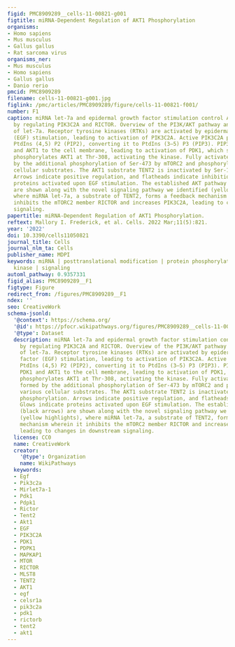 ```yaml
---
figid: PMC8909289__cells-11-00821-g001
figtitle: miRNA-Dependent Regulation of AKT1 Phosphorylation
organisms:
- Homo sapiens
- Mus musculus
- Gallus gallus
- Rat sarcoma virus
organisms_ner:
- Mus musculus
- Homo sapiens
- Gallus gallus
- Danio rerio
pmcid: PMC8909289
filename: cells-11-00821-g001.jpg
figlink: /pmc/articles/PMC8909289/figure/cells-11-00821-f001/
number: F1
caption: miRNA let-7a and epidermal growth factor stimulation control AKT1 phosphorylation
  by regulating PIK3C2A and RICTOR. Overview of the PI3K/AKT pathway and contributions
  of let-7a. Receptor tyrosine kinases (RTKs) are activated by epidermal growth factor
  (EGF) stimulation, leading to activation of PIK3C2A. Active PIK3C2A phosphorylates
  PtdIns (4,5) P2 (PIP2), converting it to PtdIns (3–5) P3 (PIP3). PIP3 recruits PDK1
  and AKT1 to the cell membrane, leading to activation of PDK1, which subsequently
  phosphorylates AKT1 at Thr-308, activating the kinase. Fully activated AKT1 is formed
  by the additional phosphorylation of Ser-473 by mTORC2 and phosphorylates various
  cellular substrates. The AKT1 substrate TENT2 is inactivated by Ser-116 phosphorylation.
  Arrows indicate positive regulation, and flatheads indicate inhibition. Glows indicate
  proteins activated upon EGF stimulation. The established AKT pathway (black arrows)
  are shown along with the novel signaling pathway we identified (yellow highlights),
  where miRNA let-7a, a substrate of TENT2, forms a feedback mechanism wherein it
  inhibits the mTORC2 member RICTOR and increases PIK3C2A, leading to changes in downstream
  signaling.
papertitle: miRNA-Dependent Regulation of AKT1 Phosphorylation.
reftext: Mallory I. Frederick, et al. Cells. 2022 Mar;11(5):821.
year: '2022'
doi: 10.3390/cells11050821
journal_title: Cells
journal_nlm_ta: Cells
publisher_name: MDPI
keywords: miRNA | posttranslational modification | protein phosphorylation | oncogenic
  kinase | signaling
automl_pathway: 0.9357331
figid_alias: PMC8909289__F1
figtype: Figure
redirect_from: /figures/PMC8909289__F1
ndex: ''
seo: CreativeWork
schema-jsonld:
  '@context': https://schema.org/
  '@id': https://pfocr.wikipathways.org/figures/PMC8909289__cells-11-00821-g001.html
  '@type': Dataset
  description: miRNA let-7a and epidermal growth factor stimulation control AKT1 phosphorylation
    by regulating PIK3C2A and RICTOR. Overview of the PI3K/AKT pathway and contributions
    of let-7a. Receptor tyrosine kinases (RTKs) are activated by epidermal growth
    factor (EGF) stimulation, leading to activation of PIK3C2A. Active PIK3C2A phosphorylates
    PtdIns (4,5) P2 (PIP2), converting it to PtdIns (3–5) P3 (PIP3). PIP3 recruits
    PDK1 and AKT1 to the cell membrane, leading to activation of PDK1, which subsequently
    phosphorylates AKT1 at Thr-308, activating the kinase. Fully activated AKT1 is
    formed by the additional phosphorylation of Ser-473 by mTORC2 and phosphorylates
    various cellular substrates. The AKT1 substrate TENT2 is inactivated by Ser-116
    phosphorylation. Arrows indicate positive regulation, and flatheads indicate inhibition.
    Glows indicate proteins activated upon EGF stimulation. The established AKT pathway
    (black arrows) are shown along with the novel signaling pathway we identified
    (yellow highlights), where miRNA let-7a, a substrate of TENT2, forms a feedback
    mechanism wherein it inhibits the mTORC2 member RICTOR and increases PIK3C2A,
    leading to changes in downstream signaling.
  license: CC0
  name: CreativeWork
  creator:
    '@type': Organization
    name: WikiPathways
  keywords:
  - Egf
  - Pik3c2a
  - Mirlet7a-1
  - Pdk1
  - Pdpk1
  - Rictor
  - Tent2
  - Akt1
  - EGF
  - PIK3C2A
  - PDK1
  - PDPK1
  - MAPKAP1
  - MTOR
  - RICTOR
  - MLST8
  - TENT2
  - AKT1
  - egf
  - celsr1a
  - pik3c2a
  - pdk1
  - rictorb
  - tent2
  - akt1
---
```

